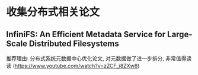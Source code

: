 # 收集分布式相关论文

## InfiniFS: An Efficient Metadata Service for Large-Scale Distributed Filesystems

推荐理由: 分布式系统元数据中心优化论文, 对元数据做了进一步拆分, 非常值得读读
(https://www.youtube.com/watch?v=zZCF_i8ZXw8)


 
